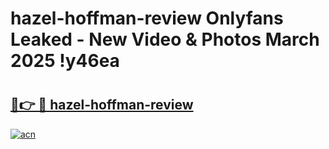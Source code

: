 # hazel-hoffman-review Onlyfans Leaked - New Video & Photos March 2025 !y46ea

# <h2><a href="https://43nszf.iuczelnia.edu.pl?title=hazel-hoffman-review&ref=y46ea">🔗👉 🔴 hazel-hoffman-review</a></h2>

[![acn](https://github.com/user-attachments/assets/0f9c940e-d8b0-45ae-aac7-cd30a18b3e1c)](https://43nszf.iuczelnia.edu.pl?title=hazel-hoffman-review&ref=y46ea)

